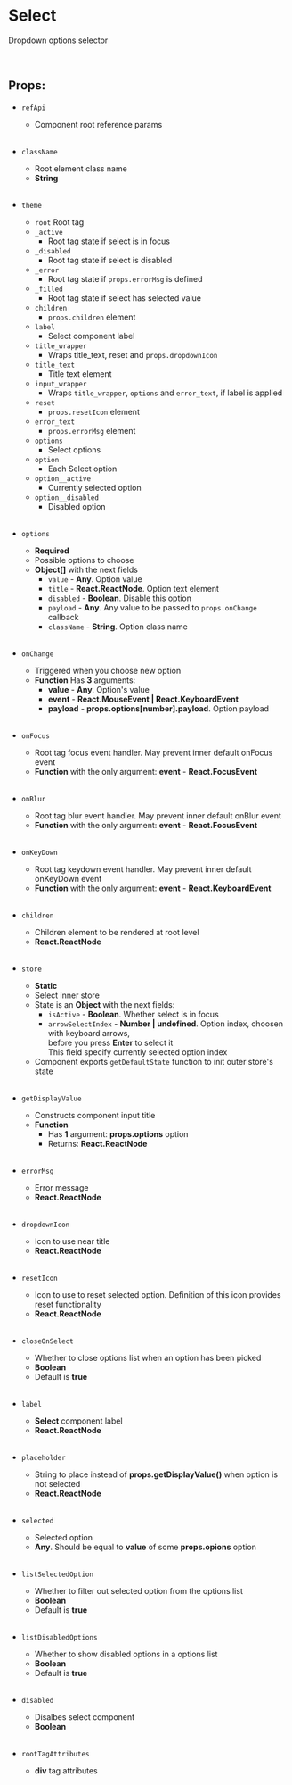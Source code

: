 # Select

Dropdown options selector<br />

<br />

## Props:

- `refApi`
    - Component root reference params<br /><br />

- `className`
    - Root element class name
    - **String**<br /><br />

- `theme`
    - `root`
        Root tag
    - `_active`
        - Root tag state if select is in focus
    - `_disabled`
        - Root tag state if select is disabled
    - `_error`
        - Root tag state if `props.errorMsg` is defined
    - `_filled`
        - Root tag state if select has selected value
    - `children`
        - `props.children` element
    - `label`
        - Select component label
    - `title_wrapper`
        - Wraps title_text, reset and `props.dropdownIcon`
    - `title_text`
        - Title text element
    - `input_wrapper`
        - Wraps `title_wrapper`, `options` and `error_text`, if label is applied
    - `reset`
        - `props.resetIcon` element
    - `error_text`
        - `props.errorMsg` element
    - `options`
        - Select options
    - `option`
        - Each Select option
    - `option__active`
        - Currently selected option
    - `option__disabled`
        - Disabled option<br /><br />

- `options`
    - **Required**
    - Possible options to choose
    - **Object[]** with the next fields
        - `value` - **Any**. Option value
        - `title` - **React.ReactNode**. Option text element
        - `disabled` - **Boolean**. Disable this option
        - `payload` - **Any**. Any value to be passed to `props.onChange` callback
        - `className` - **String**. Option class name<br /><br />
    
- `onChange`
    - Triggered when you choose new option
    - **Function** Has **3** arguments:
        - **value** - **Any**. Option's value
        - **event** - **React.MouseEvent<HTMLDivElement> | React.KeyboardEvent<HTMLDivElement>**
        - **payload** - **props.options[number].payload**. Option payload<br /><br />

- `onFocus`
    - Root tag focus event handler. May prevent inner default onFocus event
    - **Function** with the only argument: **event** - **React.FocusEvent<HTMLDivElement>**<br /><br />

- `onBlur`
    - Root tag blur event handler. May prevent inner default onBlur event
    - **Function** with the only argument: **event** - **React.FocusEvent<HTMLDivElement>**<br /><br />

- `onKeyDown`
    - Root tag keydown event handler. May prevent inner default onKeyDown event
    - **Function** with the only argument: **event** - **React.KeyboardEvent<HTMLDivElement>**<br /><br />

- `children`
    - Children element to be rendered at root level
    - **React.ReactNode**<br /><br />

- `store`
    - **Static**
    - Select inner store
    - State is an **Object** with the next fields:
        - `isActive` - **Boolean**. Whether select is in focus
        - `arrowSelectIndex` - **Number | undefined**. Option index, choosen with keyboard arrows,<br />
        before you press __Enter__ to select it<br />
        This field specify currently selected option index
    - Component exports `getDefaultState` function to init outer store's state<br /><br />

- `getDisplayValue`
    - Constructs component input title
    - **Function**
        - Has **1** argument: **props.options** option
        - Returns: **React.ReactNode**<br /><br />

- `errorMsg`
    - Error message
    - **React.ReactNode**<br /><br />

- `dropdownIcon`
    - Icon to use near title
    - **React.ReactNode**<br /><br />

- `resetIcon`
    - Icon to use to reset selected option. Definition of this icon provides reset functionality
    - **React.ReactNode**<br /><br />

- `closeOnSelect`
    - Whether to close options list when an option has been picked
    - **Boolean**
    - Default is **true**<br /><br />

- `label`
    - **Select** component label
    - **React.ReactNode**<br /><br />

- `placeholder`
    - String to place instead of **props.getDisplayValue()** when option is not selected
    - **React.ReactNode**<br /><br />

- `selected`
    - Selected option
    -  **Any**. Should be equal to **value** of some **props.opions** option<br /><br />

- `listSelectedOption`
    - Whether to filter out selected option from the options list
    - **Boolean**
    - Default is **true**<br /><br />

- `listDisabledOptions`
    - Whether to show disabled options in a options list
    - **Boolean**
    - Default is **true**<br /><br />

- `disabled`
    - Disalbes select component
    - **Boolean**<br /><br />

- `rootTagAttributes`
    - **div** tag attributes